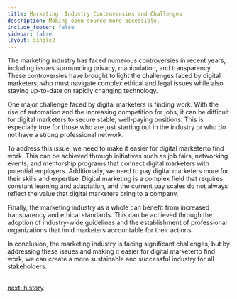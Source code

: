 ```yaml
---
title: Marketing  Industry Controversies and Challenges
description: Making open-source more accessible.
include_footer: false
sidebar: false
layout: single2
---
```


<p>
The marketing industry has faced numerous controversies in recent years, including issues surrounding privacy, manipulation, and transparency. These controversies have brought to light the challenges faced by digital marketers, who must navigate complex ethical and legal issues while also staying up-to-date on rapidly changing technology.

One major challenge faced by digital marketers is finding work. With the rise of automation and the increasing competition for jobs, it can be difficult for digital marketers to secure stable, well-paying positions. This is especially true for those who are just starting out in the industry or who do not have a strong professional network.

To address this issue, we need to make it easier for digital marketerto find work. This can be achieved through initiatives such as job fairs, networking events, and mentorship programs that connect digital marketers with potential employers. Additionally, we need to pay digital marketers more for their skills and expertise. Digital marketing is a complex field that requires constant learning and adaptation, and the current pay scales do not always reflect the value that digital marketers bring to a company.

Finally, the marketing industry as a whole can benefit from increased transparency and ethical standards. This can be achieved through the adoption of industry-wide guidelines and the establishment of professional organizations that hold marketers accountable for their actions.

In conclusion, the marketing industry is facing significant challenges, but by addressing these issues and making it easier for digital marketerto find work, we can create a more sustainable and successful industry for all stakeholders.

<br>
<a href="https://workdojos.com/digitalmarketers/history">next: history</a>
</p>
